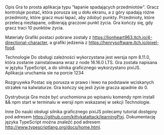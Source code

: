 Opis
Gra to prosta aplikacja typu "łapanie spadających przedmiotów". Gracz kontroluje postać, która porusza się u dołu ekranu, a z góry spadają różne przedmioty, które gracz musi łapać, aby zdobyć punkty. Przedmioty, które przelecą niezłapane, odbierają graczowi punkt życia. Gra kończy się, gdy gracz traci 10 punktów życia.

Materiały
Grafiki postaci pobrane zostały z https://lionheart963.itch.io/4-directional-character, a grafiki jedzenia z https://henrysoftware.itch.io/pixel-food.

Technologie
Do obsługi zależności wykorzystana jest wersja npm 8.11.0, która zostanie zainstalowana wraz z node 16.16.0 LTS. Gra została napisana w języku TypeScript, a do silnika graficznego wykorzystano pixiJS. Aplikacja uruchamia sie na porcie 1234

Rozgruywka
Postac się porusza w prawo i lewo na podstawie wciskanych strzałek na kalwiaturze. Gra kończy się jesli życie gracza apadnie do 0.


Dystrybucja
Gra może być uruchomiona po wpisaniu komendy npm install && npm start w terminalu w wersji npm wskazanej w sekcji Technologie.

Inne
Do nauki obsługi silnika graficznego pixiJS polecamy tutorial dostępny pod adresem https://github.com/kittykatattack/learningPixi. 
Dokumentację języka TypeScript można znaleźć pod adresem http://www.typescriptlang.org/docs/home.html.